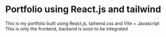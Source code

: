 # Portfolio using React.js and tailwind
This is my portfolio built using React.js, tailwind.css and Vite + Javascript
<br>
This is only the frontend, backend is soon to be integrated
